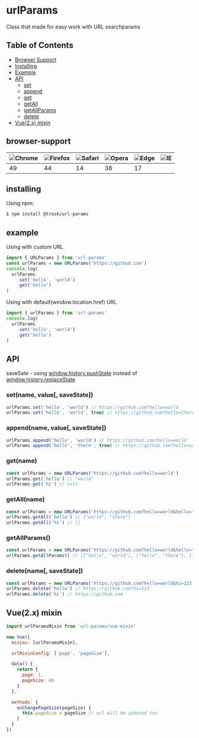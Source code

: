 # urlParams

Class that made for easy work with URL searchparams

## Table of Contents
  - [Browser Support](#browser-support)
  - [Installing](#installing)
  - [Example](#example)
  - [API](#api)
    - [set](#setname-value-savestate)
    - [append](#appendname-value-savestate)
    - [get](#getname)
    - [getAll](#getallname)
    - [getAllParams](#getallparams)
    - [delete](#deletename-savestate)
  - [Vue(2.x) mixin](#vue2x-mixin)

<!-- 
## Features
  - **vue-mixin.js** for Vue that reactively updates
  values in url -->

## browser-support
![Chrome](https://raw.githubusercontent.com/alrra/browser-logos/main/src/chrome/chrome_48x48.png) | ![Firefox](https://raw.githubusercontent.com/alrra/browser-logos/main/src/firefox/firefox_48x48.png) | ![Safari](https://raw.githubusercontent.com/alrra/browser-logos/main/src/safari/safari_48x48.png) | ![Opera](https://raw.githubusercontent.com/alrra/browser-logos/main/src/opera/opera_48x48.png) | ![Edge](https://raw.githubusercontent.com/alrra/browser-logos/main/src/edge/edge_48x48.png) | ![IE](https://raw.githubusercontent.com/alrra/browser-logos/master/src/archive/internet-explorer_9-11/internet-explorer_9-11_48x48.png) |
--- | --- | --- | --- | --- | --- |
49 | 44 | 14 | 36 | 17 |

## installing

Using npm:

```bash
$ npm install @trosk/url-params
```

## example

Using with custom URL
```javascript
import { URLParams } from 'url-params'
const urlParams = new URLParams('https://github.com')
console.log(
  urlParams
    .set('hello', 'world')
    .get('hello')
)
```

Using with default(window.location.href) URL
```javascript
import { urlParams } from 'url-params'
console.log(
  urlParams
    .set('hello', 'world')
    .get('hello')
)
```

## API

saveSate - using [window.history.pushState](https://developer.mozilla.org/en-US/docs/Web/API/History/pushState) instead of [window.history.replaceState](https://developer.mozilla.org/en-US/docs/Web/API/History/replaceState)

### set(name, value[, saveState])
```javascript
urlParams.set('hello', 'world') // https://github.com?hello=world
urlParams.set('hello', 'world', true) // https://github.com?hello=there
```

### append(name, value[, saveState])
```javascript
urlParams.append('hello', 'world') // https://github.com?hello=world
urlParams.append('hello', 'there', true) // https://github.com?hello=world&hello=there
```

### get(name)
```javascript
const urlParams = new URLParams('https://github.com?hello=world')
urlParams.get('hello') // "world"
urlParams.get('hi') // null
```

### getAll(name)
```javascript
const urlParams = new URLParams('https://github.com?hello=world&hello=there')
urlParams.getAll('hello') // ["world", "there"]
urlParams.getAll('hi') // []
```

### getAllParams()
```javascript
const urlParams = new URLParams('https://github.com?hello=world&hello=there&test=123')
urlParams.getAllParams() // [["hello", "world"], ["hello", "there"], ["test", "123"]]
```

### delete(name[, saveState])
```javascript
const urlParams = new URLParams('https://github.com?hello=world&hi=123')
urlParams.delete('hello') // https://github.com?hi=123
urlParams.delete('hi') // https://github.com
```

## Vue(2.x) mixin
```javascript
import urlParamsMixin from 'url-params/vue-mixin'

new Vue({
  mixins: [urlParamsMixin],

  urlMixinConfig: ['page', 'pageSize'],

  data() {
    return {
      page: 1,
      pageSize: 40
    }
  },

  methods: {
    onChangePageSize(pageSize) {
      this.pageSize = pageSize // url will be updated too
    }
  }
})
```
